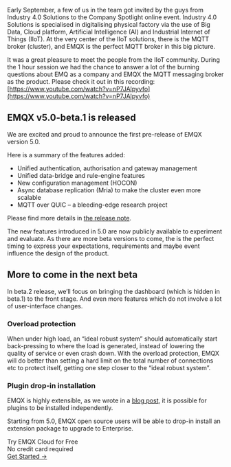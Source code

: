 Early September, a few of us in the team got invited by the guys from Industry 4.0 Solutions to the Company Spotlight online event. Industry 4.0 Solutions is specialised in digitalising physical factory via the use of Big Data, Cloud platform, Artificial Intelligence (AI) and Industrial Internet of Things (IIoT). At the very center of the IIoT solutions, there is the MQTT broker (cluster), and EMQX is the perfect MQTT broker in this big picture.

It was a great pleasure to meet the people from the IIoT community. During the 1 hour session we had the chance to answer a lot of the burning questions about EMQ as a company and EMQX the MQTT messaging broker as the product. Please check it out in this recording: [https://www.youtube.com/watch?v=nP7JAlpyvfo](https://www.youtube.com/watch?v=nP7JAlpyvfo)

## EMQX v5.0-beta.1 is released

We are excited and proud to announce the first pre-release of EMQX version 5.0. 

Here is a summary of  the features added:

- Unified authentication, authorisation and gateway management
- Unified data-bridge and rule-engine features
- New configuration management (HOCON)
- Async database replication (Mria) to make the cluster even more scalable
- MQTT over QUIC – a bleeding-edge research project 

Please find more details in [the release note](https://github.com/emqx/emqx/discussions/5864).

The new features introduced in 5.0 are now publicly available to experiment and evaluate.
As there are more beta versions to come, the is the perfect timing to express your expectations, requirements and maybe event influence the design of the product.

## More to come in the next beta

In beta.2 release, we’ll focus on bringing the dashboard (which is hidden in beta.1) to the front stage. And even more features which do not involve a lot of user-interface changes.

### Overload protection

When under high load, an “ideal robust system” should automatically start back-pressing to where the load is generated, instead of lowering the quality of service or even crash down. With the overload protection, EMQX will do better than setting a hard limit on the total number of connections etc to protect itself, getting one step closer to the “ideal robust system”.

### Plugin drop-in installation

EMQX is highly extensible, as we wrote in a [blog post](https://www.emqx.com/en/blog/develop-and-deploy-emqx-plugin-for-enterprise-4-3), it is possible for plugins to be installed independently.

Starting from 5.0, EMQX open source users will be able to drop-in install an extension package to upgrade to Enterprise.


<section class="promotion">
    <div>
        Try EMQX Cloud for Free
        <div class="is-size-14 is-text-normal has-text-weight-normal">No credit card required</div>
    </div>
    <a href="https://www.emqx.com/en/signup?continue=https://cloud-intl.emqx.com/console/deployments/0?oper=new" class="button is-gradient px-5">Get Started →</a >
</section>
